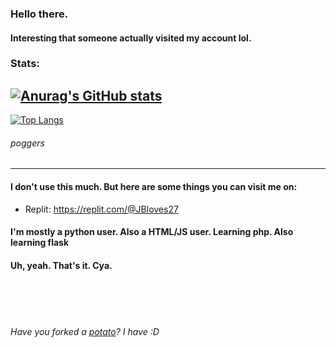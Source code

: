 ### Hello there.
#### Interesting that someone actually visited my account lol.
### Stats:
[![Anurag's GitHub stats](https://github-readme-stats.vercel.app/api?username=JBYT27)](https://github.com/anuraghazra/github-readme-stats)
--- 
[![Top Langs](https://github-readme-stats.vercel.app/api/top-langs/?username=JBYT27)](https://github.com/anuraghazra/github-readme-stats)

###### poggers
---
#### I don't use this much. But here are some things you can visit me on:
- Replit: https://replit.com/@JBloves27

#### I'm mostly a python user. Also a HTML/JS user. Learning php. Also learning flask
#### Uh, yeah. That's it. Cya.
<br><br><br>
###### Have you forked a [potato](https://github.com/drtshock/Potato)? I have :D

